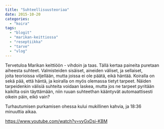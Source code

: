 ```yaml
---
title: "Suhteellisuusteoriaa"
date: 2015-10-20
categories: 
  - "koira"
tags: 
  - "blogit"
  - "marikan-keittiossa"
  - "reseptiikka"
  - "tarve"
  - "vlog"
---
```


Tervetuloa Marikan keittiöön - vihdoin ja taas. Tällä kertaa paineita puretaan aiheesta suhteet. Valmisteiden sisäiset, aineiden väliset, ja sellaiset, joita teorioissa viljellään, mutta joissa ei ole päätä, eikä häntää. Koiralla on sekä pää, että häntä, ja koiralla on myös olemassa tietyt tarpeet. Näiden tarpeidenkin välisiä suhteita voidaan laskea, mutta jos ne tarpeet pyritään kaikilta osin täyttämään, niin ruuan suhteethan kääntyvät automaattisesti oikein päin, eikö vain?

<!--more-->

Turhautumisen purkamisen ohessa kului mukillinen kahvia, ja 18:36 minuuttia aikaa.

https://www.youtube.com/watch?v=vyGxDsi-KBM
